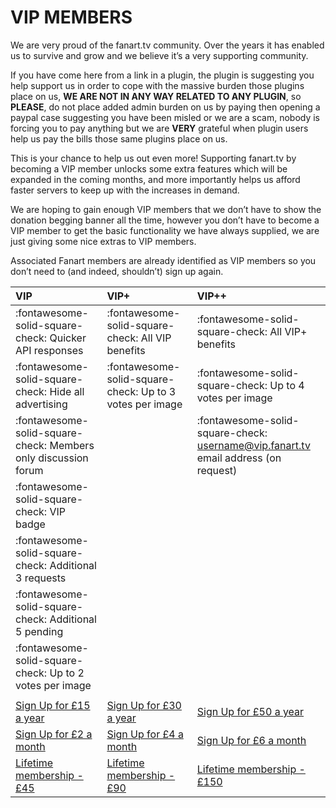 # __VIP MEMBERS__

We are very proud of the fanart.tv community. Over the years it has enabled us to survive and grow and we believe it’s a very supporting community.


If you have come here from a link in a plugin, the plugin is suggesting you help support us in order to cope with the massive burden those plugins place on us, __WE ARE NOT IN ANY WAY RELATED TO ANY PLUGIN__, so __PLEASE__, do not place added admin burden on us by paying then opening a paypal case suggesting you have been misled or we are a scam, nobody is forcing you to pay anything but we are __VERY__ grateful when plugin users help us pay the bills those same plugins place on us.

This is your chance to help us out even more! Supporting fanart.tv by becoming a VIP member unlocks some extra features which will be expanded in the coming months, and more importantly helps us afford faster servers to keep up with the increases in demand.

We are hoping to gain enough VIP members that we don’t have to show the donation begging banner all the time, however you don’t have to become a VIP member to get the basic functionality we have always supplied, we are just giving some nice extras to VIP members.

Associated Fanart members are already identified as VIP members so you don’t need to (and indeed, shouldn’t) sign up again.


| VIP                                                            | VIP+                                                     | VIP++                                                                             |
| :--------------------------------------------------------------| :------------------------------------------------------- | :-------------------------------------------------------------------------------- |
| :fontawesome-solid-square-check: Quicker API responses         | :fontawesome-solid-square-check: All VIP benefits        | :fontawesome-solid-square-check: All VIP+ benefits                                |
| :fontawesome-solid-square-check: Hide all advertising          | :fontawesome-solid-square-check: Up to 3 votes per image | :fontawesome-solid-square-check: Up to 4 votes per image                          |
| :fontawesome-solid-square-check: Members only discussion forum |                                                          | :fontawesome-solid-square-check: username@vip.fanart.tv email address (on request)|
| :fontawesome-solid-square-check: VIP badge                     |                                                          |                                                                                   |
| :fontawesome-solid-square-check: Additional 3 requests         |                                                          |                                                                                   |
| :fontawesome-solid-square-check: Additional 5 pending          |                                                          |                                                                                   |
| :fontawesome-solid-square-check: Up to 2 votes per image       |                                                          |                                                                                   |
|                                                                |                                                          |                                                                                   |
| [Sign Up for £15 a year](https://fanart.tv/membership-account/membership-checkout/?level=6) | [Sign Up for £30 a year](https://fanart.tv/membership-account/membership-checkout/?level=7)                                   | [Sign Up for £50 a year](https://fanart.tv/membership-account/membership-checkout/?level=10)                                                            |
|  [Sign Up for £2 a month](https://fanart.tv/membership-account/membership-checkout/?level=7)                                        | [Sign Up for £4 a month](https://fanart.tv/membership-account/membership-checkout/?level=8)                                   | [Sign Up for £6 a month](https://fanart.tv/membership-account/membership-checkout/?level=11)                                                            |
|  [Lifetime membership - £45](https://fanart.tv/membership-account/membership-checkout/?level=2)                                     | [Lifetime membership - £90](https://fanart.tv/membership-account/membership-checkout/?level=9)                                | [Lifetime membership - £150](https://fanart.tv/membership-account/membership-checkout/?level=12)                                                        |

 
 
 

